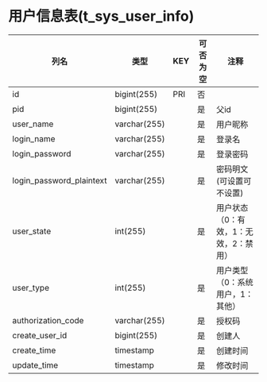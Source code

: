 # 用户信息表(t_sys_user_info)
| 列名   | 类型   | KEY  | 可否为空 | 注释   |
| ---- | ---- | ---- | ---- | ---- |
|id|bigint(255)|PRI|否||
|pid|bigint(255)||是|父id|
|user_name|varchar(255)||是|用户昵称|
|login_name|varchar(255)||是|登录名|
|login_password|varchar(255)||是|登录密码|
|login_password_plaintext|varchar(255)||是|密码明文(可设置可不设置)|
|user_state|int(255)||是|用户状态（0：有效，1：无效，2：禁用）|
|user_type|int(255)||是|用户类型（0：系统用户，1：其他）|
|authorization_code|varchar(255)||是|授权码|
|create_user_id|bigint(255)||是|创建人|
|create_time|timestamp||是|创建时间|
|update_time|timestamp||是|修改时间|
